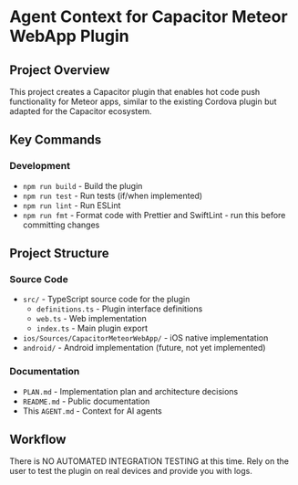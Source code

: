 # Agent Context for Capacitor Meteor WebApp Plugin

## Project Overview

This project creates a Capacitor plugin that enables hot code push functionality for Meteor apps, similar to the existing Cordova plugin but adapted for the Capacitor ecosystem.

## Key Commands

### Development

- `npm run build` - Build the plugin
- `npm run test` - Run tests (if/when implemented)
- `npm run lint` - Run ESLint
- `npm run fmt` - Format code with Prettier and SwiftLint - run this before committing changes

## Project Structure

### Source Code

- `src/` - TypeScript source code for the plugin
  - `definitions.ts` - Plugin interface definitions
  - `web.ts` - Web implementation
  - `index.ts` - Main plugin export
- `ios/Sources/CapacitorMeteorWebApp/` - iOS native implementation
- `android/` - Android implementation (future, not yet implemented)

### Documentation

- `PLAN.md` - Implementation plan and architecture decisions
- `README.md` - Public documentation
- This `AGENT.md` - Context for AI agents

## Workflow

There is NO AUTOMATED INTEGRATION TESTING at this time. Rely on the user to test the plugin on real devices and provide you with logs.
